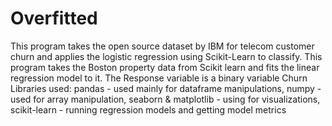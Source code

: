 # Overfitted
This program takes the open source dataset by IBM for telecom customer churn and applies the logistic regression using Scikit-Learn to classify.
This program takes the Boston property data from Scikit learn and fits the linear regression model to it.
The Response variable is a binary variable Churn
Libraries used: 
pandas - used mainly for dataframe manipulations,
numpy - used for array manipulation,
seaborn & matplotlib - using for visualizations,
scikit-learn - running regression models and getting model metrics
